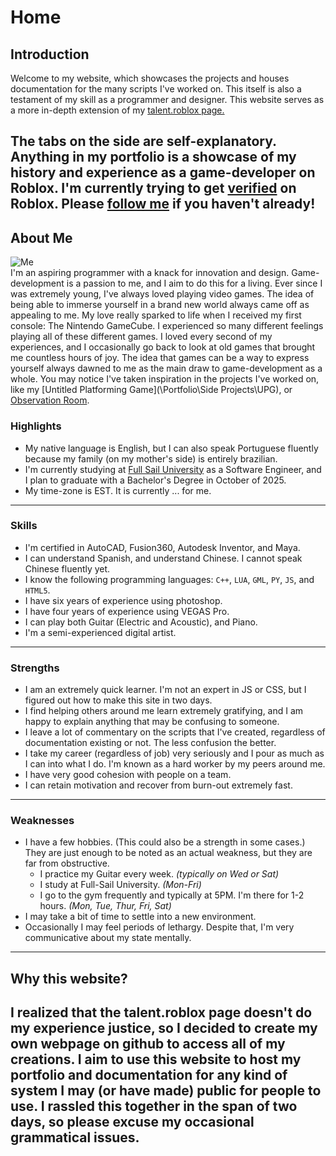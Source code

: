 # Home

## Introduction
Welcome to my website, which showcases the projects and houses documentation for the many scripts I've worked on.
This itself is also a testament of my skill as a programmer and designer. This website serves as a more in-depth extension
of my [talent.roblox page.](https://create.roblox.com/talent/creators/20190887)

The tabs on the side are self-explanatory.
Anything in my portfolio is a showcase of my history and experience as a
game-developer on Roblox.
I'm currently trying to get [verified](https://en.help.roblox.com/hc/en-us/articles/7997207259156-Verified-Badge-FAQ) on Roblox.
Please [follow me](https://www.roblox.com/users/20190887/profile) if you haven't already!
----
## About Me
<img src="https://tr.rbxcdn.com/30DAY-AvatarHeadshot-7EE6FB472474C7A41A7FEF19417D8A94-Png/150/150/AvatarHeadshot/Png/noFilter" alt="Me"/><br>
I'm an aspiring programmer with a knack for innovation and design. Game-development is a passion to me, and I aim to do this for a living. 
Ever since I was extremely young, I've always loved playing video games. The idea of being able to immerse yourself in a brand new world always 
came off as appealing to me. My love really sparked to life when I received my first console: The Nintendo GameCube.
I experienced so many different feelings playing all of these different games. I loved every second of my experiences, and I occasionally go back to 
look at old games that brought me countless hours of joy. The idea that games can be a way to express yourself always dawned to me as the main draw
to game-development as a whole. You may notice I've taken inspiration in the projects I've worked on, like my [Untitled Platforming Game](\Portfolio\Side Projects\UPG), or [Observation Room](/Portfolio/Groups/Frost%20Fox%20Studio/ObservationRoom).

### Highlights
- My native language is English, but I can also speak Portuguese fluently because my family 
(on my mother's side) is entirely brazilian.
- I'm currently studying at [Full Sail University](https://www.fullsail.edu)
as a Software Engineer, and I plan to graduate with a Bachelor's Degree in October of 2025.
- My time-zone is EST. It is currently <span id="est-time"><span id="time">...</span></span> for me.
----
### Skills
- I'm certified in AutoCAD, Fusion360, Autodesk Inventor, and Maya.
- I can understand Spanish, and understand Chinese. I cannot speak Chinese fluently yet.
- I know the following programming languages: `C++`, `LUA`, `GML`, `PY`, `JS`, and `HTML5`.
- I have six years of experience using photoshop.
- I have four years of experience using VEGAS Pro.
- I can play both Guitar (Electric and Acoustic), and Piano.
- I'm a semi-experienced digital artist.
----
### Strengths
- I am an extremely quick learner. I'm not an expert in JS or CSS, but I figured out how to make this site in two days.
- I find helping others around me learn extremely gratifying, and I am happy to explain anything that may be
confusing to someone.
- I leave a lot of commentary on the scripts that I've created, regardless of documentation existing or not.
The less confusion the better.
- I take my career (regardless of job) very seriously and I pour as much as I can into what I do. I'm known as
a hard worker by my peers around me.
- I have very good cohesion with people on a team.
- I can retain motivation and recover from burn-out extremely fast.
----
### Weaknesses
- I have a few hobbies. (This could also be a strength in some cases.) They are just enough to be noted as an actual weakness, but they are far from obstructive.
	- I practice my Guitar every week. *(typically on Wed or Sat)*
	- I study at Full-Sail University. *(Mon-Fri)*
	- I go to the gym frequently and typically at 5PM. I'm there for 1-2 hours. *(Mon, Tue, Thur, Fri, Sat)*
- I may take a bit of time to settle into a new environment.
- Occasionally I may feel periods of lethargy. Despite that, I'm very communicative about my state mentally.
----
## Why this website?
I realized that the talent.roblox page doesn't do my experience justice, so I decided
to create my own webpage on github to access all of my creations. I aim to use this website
to host my portfolio and documentation for any kind of system I may (or have made) public for
people to use. I rassled this together in the span of two days, so please excuse my occasional
grammatical issues.
----